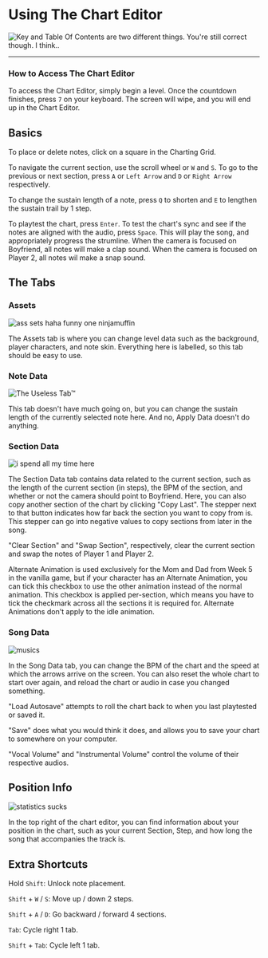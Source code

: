 # Using The Chart Editor

![Key and Table Of Contents are two different things. You're still correct though. I think..](https://user-images.githubusercontent.com/68293280/118520877-49692a80-b6ef-11eb-95fa-f2061fa6ad39.png)

---
### How to Access The Chart Editor
To access the Chart Editor, simply begin a level. Once the countdown finishes, press `7` on your keyboard. The screen will wipe, and
you will end up in the Chart Editor.

## Basics
To place or delete notes, click on a square in the Charting Grid. 

To navigate the current section, use the scroll wheel or `W` and `S`.
To go to the previous or next section, press `A` or `Left Arrow` and `D` or `Right Arrow` respectively.

To change the sustain length of a note, press `Q` to shorten and `E` to lengthen the sustain trail by 1 step.

To playtest the chart, press `Enter`.
To test the chart's sync and see if the notes are aligned with the audio, press `Space`. This will play the song, and appropriately progress the strumline. When the camera is focused on Boyfriend, all notes will make a clap sound. When the camera is focused on Player 2, all notes wil make a snap sound.

## The Tabs

### Assets

![ass sets haha funny one ninjamuffin](https://user-images.githubusercontent.com/68293280/118521235-ac5ac180-b6ef-11eb-9d59-10cdbeadb4f0.png)

The Assets tab is where you can change level data such as the background, player characters, and note skin. 
Everything here is labelled, so this tab should be easy to use.

### Note Data

![The Useless Tab™](https://user-images.githubusercontent.com/68293280/118521260-b67cc000-b6ef-11eb-8ad3-3be0a503ad9a.png)

This tab doesn't have much going on, but you can change the sustain length of the currently selected note here. And no, Apply Data doesn't do anything.

### Section Data

![i spend all my time here](https://user-images.githubusercontent.com/68293280/118521302-c09ebe80-b6ef-11eb-9c71-6305416e51c7.png)

The Section Data tab contains data related to the current section, such as the length of the current section (in steps), the BPM of the section, and whether or not
the camera should point to Boyfriend. Here, you can also copy another section of the chart by clicking "Copy Last". The stepper next to that button indicates
how far back the section you want to copy from is. This stepper can go into negative values to copy sections from later in the song.

"Clear Section" and "Swap Section", respectively, clear the current section and swap the notes of Player 1 and Player 2.

Alternate Animation is used exclusively for the Mom and Dad from Week 5 in the vanilla game, but if your character has an Alternate Animation, you can tick this checkbox to use the other animation instead of the normal animation. This checkbox is applied per-section, which means you have to tick the checkmark across all the sections it is required for. Alternate Animations don't apply to the idle animation.

### Song Data

![musics](https://user-images.githubusercontent.com/68293280/118521334-c8f6f980-b6ef-11eb-8eea-68d17c941ff1.png)

In the Song Data tab, you can change the BPM of the chart and the speed at which the arrows arrive on the screen.
You can also reset the whole chart to start over again, and reload the chart or audio in case you changed something.

"Load Autosave" attempts to roll the chart back to when you last playtested or saved it.

"Save" does what you would think it does, and allows you to save your chart to somewhere on your computer.

"Vocal Volume" and "Instrumental Volume" control the volume of their respective audios.

## Position Info

![statistics sucks](https://user-images.githubusercontent.com/68293280/118525571-30af4380-b6f4-11eb-8a49-b7d5af6dba28.png)


In the top right of the chart editor, you can find information about your position in the chart, such as your current Section, Step, and how long the song that accompanies the track is.

## Extra Shortcuts

Hold `Shift`: Unlock note placement.

`Shift` + `W` / `S`: Move up / down 2 steps.

`Shift` + `A` / `D`: Go backward / forward 4 sections.

`Tab`: Cycle right 1 tab.

`Shift` + `Tab`: Cycle left 1 tab.
